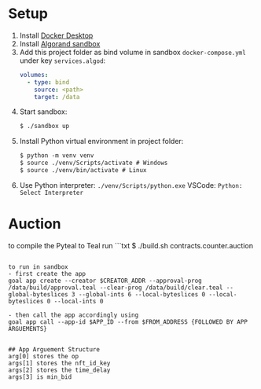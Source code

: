 # Setup

1. Install [Docker Desktop](https://www.docker.com/products/docker-desktop)
2. Install [Algorand sandbox](https://github.com/algorand/sandbox)
3. Add this project folder as bind volume in sandbox `docker-compose.yml` under key `services.algod`:
    ```yml
    volumes:
      - type: bind
        source: <path>
        target: /data
    ```
4. Start sandbox:
    ```txt
    $ ./sandbox up
    ```
5. Install Python virtual environment in project folder:
    ```txt
    $ python -m venv venv
    $ source ./venv/Scripts/activate # Windows
    $ source ./venv/bin/activate # Linux
    ```
6. Use Python interpreter: `./venv/Scripts/python.exe`
    VSCode: `Python: Select Interpreter`

# Auction

to compile the Pyteal to Teal 
run ```txt 
   $ ./build.sh contracts.counter.auction
```

to run in sandbox 
- first create the app 
goal app create --creator $CREATOR_ADDR --approval-prog /data/build/approval.teal --clear-prog /data/build/clear.teal --global-byteslices 3 --global-ints 6 --local-byteslices 0 --local-byteslices 0 --local-ints 0

- then call the app accordingly using 
goal app call --app-id $APP_ID --from $FROM_ADDRESS {FOLLOWED BY APP ARGUEMENTS}


## App Arguement Structure 
arg[0] stores the op
args[1] stores the nft_id_key
args[2] stores the time_delay
args[3] is min_bid
